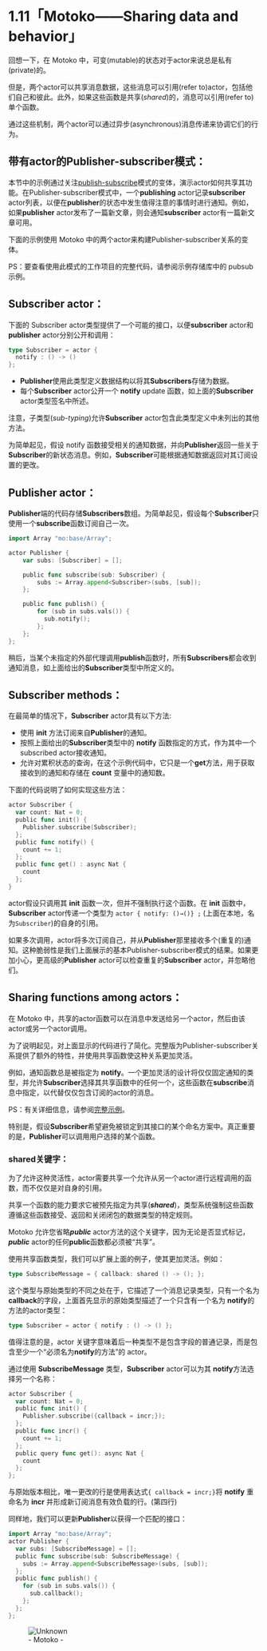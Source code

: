 # 1.11「Motoko——Sharing data and behavior」

回想一下，在 Motoko 中，可变(mutable)的状态对于actor来说总是私有(private)的。

但是，两个actor可以共享消息数据，这些消息可以引用(refer to)actor，包括他们自己和彼此。此外，如果这些函数是共享(*shared*)的，消息可以引用(refer to)单个函数。

通过这些机制，两个actor可以通过异步(asynchronous)消息传递来协调它们的行为。

## 带有actor的Publisher-subscriber模式：

本节中的示例通过关注[publish-subscribe](<https://en.wikipedia.org/wiki/Publish-subscribe_pattern>)模式的变体，演示actor如何共享其功能。在Publisher-subscriber模式中，一个**publishing** actor记录**subscriber** actor列表，以便在**publisher**的状态中发生值得注意的事情时进行通知。例如，如果**publisher** actor发布了一篇新文章，则会通知**subscriber** actor有一篇新文章可用。

下面的示例使用 Motoko 中的两个actor来构建Publisher-subscriber关系的变体。

PS：要查看使用此模式的工作项目的完整代码，请参阅示例存储库中的 pubsub 示例。

## Subscriber actor：

下面的 Subscriber actor类型提供了一个可能的接口，以便**subscriber** actor和**publisher** actor分别公开和调用：

```go
type Subscriber = actor {
  notify : () -> ()
};
```

- **Publisher**使用此类型定义数据结构以将其**Subscribers**存储为数据。
- 每个**Subscriber** actor公开一个 **notify** update 函数，如上面的**Subscriber** actor类型签名中所述。

注意，子类型(*sub-typing*)允许**Subscriber** actor包含此类型定义中未列出的其他方法。

为简单起见，假设 notify 函数接受相关的通知数据，并向**Publisher**返回一些关于**Subscriber**的新状态消息。例如，**Subscriber**可能根据通知数据返回对其订阅设置的更改。

## Publisher actor：

**Publisher**端的代码存储**Subscribers**数组。为简单起见，假设每个**Subscriber**只使用一个**subscribe**函数订阅自己一次。

```go
import Array "mo:base/Array";

actor Publisher {
    var subs: [Subscriber] = [];

    public func subscribe(sub: Subscriber) {
        subs := Array.append<Subscriber>(subs, [sub]);
    };

    public func publish() {
        for (sub in subs.vals()) {
          sub.notify();
        };
    };
};
```

稍后，当某个未指定的外部代理调用**publish**函数时，所有**Subscribers**都会收到通知消息，如上面给出的**Subscriber**类型中所定义的。

## Subscriber methods：

在最简单的情况下，**Subscriber** actor具有以下方法:

- 使用 **init** 方法订阅来自**Publisher**的通知。
- 按照上面给出的**Subscriber**类型中的 **notify** 函数指定的方式，作为其中一个subscribed actor接收通知。
- 允许对累积状态的查询，在这个示例代码中，它只是一个**get**方法，用于获取接收到的通知和存储在 **count** 变量中的通知数。

下面的代码说明了如何实现这些方法：

```go
actor Subscriber {
  var count: Nat = 0;
  public func init() {
    Publisher.subscribe(Subscriber);
  };
  public func notify() {
    count += 1;
  };
  public func get() : async Nat {
    count
  };
}
```

actor假设只调用其 **init** 函数一次，但并不强制执行这个函数。在 **init** 函数中，**Subscriber** actor传递一个类型为 `actor { notify: ()→()} ;` (上面在本地，名为`Subscriber`)的自身的引用。

如果多次调用，actor将多次订阅自己，并从**Publisher**那里接收多个(重复的)通知。这种脆弱性是我们上面展示的基本Publisher-subscriber模式的结果。如果更加小心，更高级的**Publisher** actor可以检查重复的**Subscriber** actor，并忽略他们。

## Sharing functions among actors：

在 Motoko 中，共享的actor函数可以在消息中发送给另一个actor，然后由该actor或另一个actor调用。

为了说明起见，对上面显示的代码进行了简化。完整版为Publisher-subscriber关系提供了额外的特性，并使用共享函数使这种关系更加灵活。

例如，通知函数总是被指定为 **notify**。一个更加灵活的设计将仅仅固定通知的类型，并允许**Subscriber**选择其共享函数中的任何一个，这些函数在**subscribe**消息中指定，以代替仅仅包含订阅的actor的消息。

PS：有关详细信息，请参阅[完整示例](<https://github.com/dfinity/examples/tree/master/motoko/pub-sub>)。

特别是，假设**Subscriber**希望避免被锁定到其接口的某个命名方案中。真正重要的是，**Publisher**可以调用用户选择的某个函数。

### **shared**关键字：

为了允许这种灵活性，actor需要共享一个允许从另一个actor进行远程调用的函数，而不仅仅是对自身的引用。

共享一个函数的能力要求它被预先指定为共享(***shared***)，类型系统强制这些函数遵循这些函数接受、返回和关闭闭包的数据类型的特定规则。

Motoko 允许您省略***public*** actor方法的这个关键字，因为无论是否显式标记，***public*** actor的任何**public**函数都必须被“共享”。

使用共享函数类型，我们可以扩展上面的例子，使其更加灵活。例如：

```go
type SubscribeMessage = { callback: shared () -> (); };
```

这个类型与原始类型的不同之处在于，它描述了一个消息记录类型，只有一个名为 **callback**的字段，上面首先显示的原始类型描述了一个只含有一个名为 **notify**的方法的actor类型：

```go
type Subscriber = actor { notify : () -> () };
```

值得注意的是，actor 关键字意味着后一种类型不是包含字段的普通记录，而是包含至少一个“必须名为**notify**的方法”的 actor。

通过使用 **SubscribeMessage** 类型，**Subscriber** actor可以为其 **notify**方法选择另一个名称：

```go
actor Subscriber {
  var count: Nat = 0;
  public func init() {
    Publisher.subscribe({callback = incr;});
  };
  public func incr() {
    count += 1;
  };
  public query func get(): async Nat {
    count
  };
};
```

与原始版本相比，唯一更改的行是使用表达式`{ callback = incr;}`将 **notify** 重命名为 **incr** 并形成新订阅消息有效负载的行。(第四行)

同样地，我们可以更新**Publisher**以获得一个匹配的接口：

```go
import Array "mo:base/Array";
actor Publisher {
  var subs: [SubscribeMessage] = [];
  public func subscribe(sub: SubscribeMessage) {
    subs := Array.append<SubscribeMessage>(subs, [sub]);
  };
  public func publish() {
    for (sub in subs.vals()) {
      sub.callback();
    };
  };
};
```

<figure class="wp-block-image size-large"><img src="https://qiuyedx.com/wp-content/uploads/2021/11/Unknown.svg" alt="Unknown" class="wp-image-723"><figcaption>- Motoko -</figcaption></figure>
